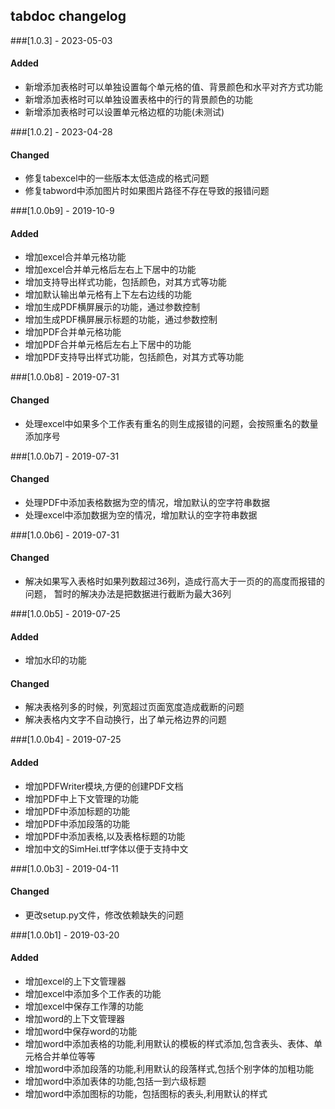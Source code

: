 ## tabdoc changelog

###[1.0.3] - 2023-05-03

#### Added 
- 新增添加表格时可以单独设置每个单元格的值、背景颜色和水平对齐方式功能
- 新增添加表格时可以单独设置表格中的行的背景颜色的功能
- 新增添加表格时可以设置单元格边框的功能(未测试)


###[1.0.2] - 2023-04-28

#### Changed 
- 修复tabexcel中的一些版本太低造成的格式问题
- 修复tabword中添加图片时如果图片路径不存在导致的报错问题


###[1.0.0b9] - 2019-10-9

#### Added 
- 增加excel合并单元格功能
- 增加excel合并单元格后左右上下居中的功能
- 增加支持导出样式功能，包括颜色，对其方式等功能
- 增加默认输出单元格有上下左右边线的功能
- 增加生成PDF横屏展示的功能，通过参数控制
- 增加生成PDF横屏展示标题的功能，通过参数控制
- 增加PDF合并单元格功能
- 增加PDF合并单元格后左右上下居中的功能
- 增加PDF支持导出样式功能，包括颜色，对其方式等功能

###[1.0.0b8] - 2019-07-31

#### Changed 
- 处理excel中如果多个工作表有重名的则生成报错的问题，会按照重名的数量添加序号

###[1.0.0b7] - 2019-07-31

#### Changed 
- 处理PDF中添加表格数据为空的情况，增加默认的空字符串数据
- 处理excel中添加数据为空的情况，增加默认的空字符串数据

###[1.0.0b6] - 2019-07-31

#### Changed 
- 解决如果写入表格时如果列数超过36列，造成行高大于一页的的高度而报错的问题，
暂时的解决办法是把数据进行截断为最大36列

###[1.0.0b5] - 2019-07-25

#### Added 
- 增加水印的功能

#### Changed 
- 解决表格列多的时候，列宽超过页面宽度造成截断的问题
- 解决表格内文字不自动换行，出了单元格边界的问题

###[1.0.0b4] - 2019-07-25

#### Added 
- 增加PDFWriter模块,方便的创建PDF文档
- 增加PDF中上下文管理的功能
- 增加PDF中添加标题的功能
- 增加PDF中添加段落的功能
- 增加PDF中添加表格,以及表格标题的功能
- 增加中文的SimHei.ttf字体以便于支持中文

###[1.0.0b3] - 2019-04-11

#### Changed 
- 更改setup.py文件，修改依赖缺失的问题

###[1.0.0b1] - 2019-03-20

#### Added 
- 增加excel的上下文管理器
- 增加excel中添加多个工作表的功能
- 增加excel中保存工作薄的功能
- 增加word的上下文管理器
- 增加word中保存word的功能
- 增加word中添加表格的功能,利用默认的模板的样式添加,包含表头、表体、单元格合并单位等等
- 增加word中添加段落的功能,利用默认的段落样式,包括个别字体的加粗功能
- 增加word中添加表体的功能,包括一到六级标题
- 增加word中添加图标的功能，包括图标的表头,利用默认的样式
